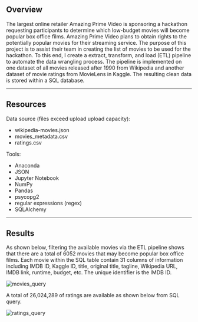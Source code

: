 ## Overview
The largest online retailer Amazing Prime Video is sponsoring a hackathon requesting participants to determine which low-budget movies will become popular box office films. Amazing Prime Video plans to obtain rights to the potentially popular movies for their streaming service. The purpose of this project is to assist their team in creating the list of movies to be used for the hackathon. To this end, I create a extract, transform, and load (ETL) pipeline to automate the data wrangling process. The pipeline is implemented on one dataset of all movies released after 1990 from Wikipedia and another dataset of movie ratings from MovieLens in Kaggle. The resulting clean data is stored within a SQL database.

---

## Resources
Data source (files exceed upload upload capacity):
  - wikipedia-movies.json
  - movies_metadata.csv
  - ratings.csv

Tools:
  - Anaconda
  - JSON
  - Jupyter Notebook
  - NumPy
  - Pandas
  - psycopg2
  - regular expressions (regex)
  - SQLAlchemy

---

## Results
As shown below, filtering the available movies via the ETL pipeline shows that there are a total of 6052 movies that may become popular box office films. Each movie within the SQL table contain 31 columns of information including IMDB ID, Kaggle ID, title, original title, tagline, Wikipedia URL, IMDB link, runtime, budget, etc. The unique identifier is the IMDB ID.

![movies_query](https://user-images.githubusercontent.com/96349090/195522131-0b5cad0e-85c5-45bf-bd22-c07bbd0fbfe0.png)

A total of 26,024,289 of ratings are available as shown below from SQL query.

![ratings_query](https://user-images.githubusercontent.com/96349090/195522238-f3900f70-5023-4446-8db9-f9ded8449306.png)

<!-- screenshot of code -->


<!-- conclusion -->

<!-- ---

## Summary -->
